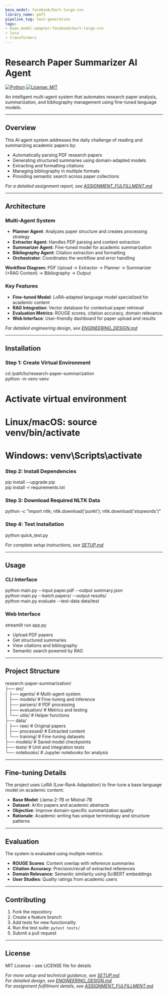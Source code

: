 ```yaml
---
base_model: facebook/bart-large-cnn
library_name: peft
pipeline_tag: text-generation
tags:
- base_model:adapter:facebook/bart-large-cnn
- lora
- transformers
---
```


# Research Paper Summarizer AI Agent

[![Python](https://img.shields.io/badge/python-3.11-blue)](https://www.python.org/)
[![License: MIT](https://img.shields.io/badge/License-MIT-yellow.svg)](LICENSE)

An intelligent multi-agent system that automates research paper analysis, summarization, and bibliography management using fine-tuned language models.

---

## Overview

This AI agent system addresses the daily challenge of reading and summarizing academic papers by:

- Automatically parsing PDF research papers
- Generating structured summaries using domain-adapted models
- Extracting and formatting citations
- Managing bibliography in multiple formats
- Providing semantic search across paper collections

*For a detailed assignment report, see [ASSIGNMENT_FULFILLMENT.md](ASSIGNMENT_FULFILLMENT.md)*

---

## Architecture

### Multi-Agent System

- **Planner Agent**: Analyzes paper structure and creates processing strategy
- **Extractor Agent**: Handles PDF parsing and content extraction
- **Summarizer Agent**: Fine-tuned model for academic summarization
- **Bibliography Agent**: Citation extraction and formatting
- **Orchestrator**: Coordinates the workflow and error handling

**Workflow Diagram:**
PDF Upload → Extractor → Planner → Summarizer (+RAG Context) → Bibliography → Output

### Key Features

- **Fine-tuned Model**: LoRA-adapted language model specialized for academic content
- **RAG Integration**: Vector database for contextual paper retrieval
- **Evaluation Metrics**: ROUGE scores, citation accuracy, domain relevance
- **Web Interface**: User-friendly dashboard for paper upload and results

*For detailed engineering design, see [ENGINEERING_DESIGN.md](ENGINEERING_DESIGN.md)*

---

## Installation

### Step 1: Create Virtual Environment
cd /path/to/research-paper-summarization  
python -m venv venv  

# Activate virtual environment  
# Linux/macOS: source venv/bin/activate  
# Windows: venv\Scripts\activate  

### Step 2: Install Dependencies
pip install --upgrade pip  
pip install -r requirements.txt  

### Step 3: Download Required NLTK Data
python -c "import nltk; nltk.download('punkt'); nltk.download('stopwords')"  

### Step 4: Test Installation
python quick_test.py  

*For complete setup instructions, see [SETUP.md](SETUP.md)*

---

## Usage

### CLI Interface
python main.py --input paper.pdf --output summary.json  
python main.py --batch papers/ --output results/  
python main.py evaluate --test-data data/test  

### Web Interface
streamlit run app.py  

- Upload PDF papers  
- Get structured summaries  
- View citations and bibliography  
- Semantic search powered by RAG  

---

## Project Structure

research-paper-summarization/  
├── src/  
│   ├── agents/          # Multi-agent system  
│   ├── models/          # Fine-tuning and inference  
│   ├── parsers/         # PDF processing  
│   ├── evaluation/      # Metrics and testing  
│   └── utils/           # Helper functions  
├── data/  
│   ├── raw/             # Original papers  
│   ├── processed/       # Extracted content  
│   └── training/        # Fine-tuning datasets  
├── models/              # Saved model checkpoints  
├── tests/               # Unit and integration tests  
└── notebooks/           # Jupyter notebooks for analysis  

---

## Fine-tuning Details

The project uses LoRA (Low-Rank Adaptation) to fine-tune a base language model on academic content:

- **Base Model**: Llama-2-7B or Mistral-7B  
- **Dataset**: ArXiv papers and academic abstracts  
- **Objective**: Improve domain-specific summarization quality  
- **Rationale**: Academic writing has unique terminology and structure patterns  

---

## Evaluation

The system is evaluated using multiple metrics:

- **ROUGE Scores**: Content overlap with reference summaries  
- **Citation Accuracy**: Precision/recall of extracted references  
- **Domain Relevance**: Semantic similarity using SciBERT embeddings  
- **User Studies**: Quality ratings from academic users  

---

## Contributing

1. Fork the repository  
2. Create a feature branch  
3. Add tests for new functionality  
4. Run the test suite: `pytest tests/`  
5. Submit a pull request  

---

## License

MIT License - see LICENSE file for details  

*For more setup and technical guidance, see [SETUP.md](SETUP.md)*  
*For detailed design, see [ENGINEERING_DESIGN.md](ENGINEERING_DESIGN.md)*  
*For assignment fulfillment details, see [ASSIGNMENT_FULFILLMENT.md](ASSIGNMENT_FULFILLMENT.md)*

